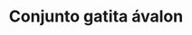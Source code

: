 ---
title: Conjunto gatita ávalon
date: 
draft: false

# descripcion
description : Conjunto de cadena y dije plata 925 con detalle en ávalon. Largo de cadena 40, 45 o 50 cm a elección.

materials: Plata 925

color: 

dimensions: 

code: 06-26-0843

type: "Conjuntos"

categories: []

price: $4.060,00

price_eftvo: $3.455,00

# Images
# first image will be shown in the product page
images:
  # - image: "images/path_to_image"
  # La ubicacion de las imagenes es imagenes/Conjuntos/Conjuntos.Cadena y Dije/06-26-0843-conjunto-gatita-avalon
  - image: "./images/conjuntos/cadena_y_dije/06-26-0843-conjunto-gatita-avalon.jpg"
---